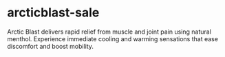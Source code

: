 # arcticblast-sale
Arctic Blast delivers rapid relief from muscle and joint pain using natural menthol. Experience immediate cooling and warming sensations that ease discomfort and boost mobility.
